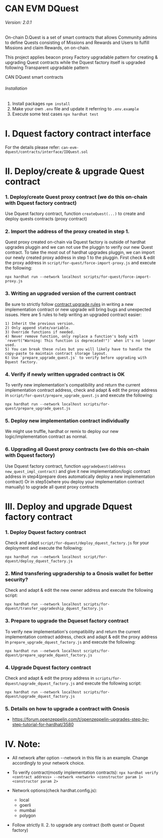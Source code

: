 # CAN EVM DQuest

###### Version: 2.0.1

On-chain D.Quest is a set of smart contracts that allows Community admins to define Quests consisting of Missions and Rewards and Users to fulfill Missions and claim Rewards, on on-chain.

This project applies beacon proxy Factory upgradable pattern for creating & upgrading Quest contracts while the Dquest factory itself is upgraded following Transparent upgradable pattern

CAN DQuest smart contracts

###### Installation

1. Install packages `npm install`
2. Make your own `.env` file and update it referring to `.env.example`
3. Execute some test cases `npx hardhat test`

# I. Dquest factory contract interface

For the details please refer: `can-evm-dquest/contracts/interface/IDQuest.sol`

# II. Deploy/create & upgrade Quest contract
### 1. Deploy/create Quest proxy contract (we do this on-chain with Dquest factory contract)
Use Dquest factory contract, function `createQuest(...)` to create and deploy quests contracts (proxy contract)

### 2. Import the address of the proxy created in step 1.

Quest proxy created on-chain via Dquest factory is outside of hardhat upgrades pluggin and we can not use the pluggin to verify our new Quest contract. To take the most out of hardhat upgrades pluggin, we can import our newly created proxy address in step 1 to the pluggin. First check & edit the proxy address in `script/for-quest/force-import-proxy.js` and execute the following:

`npx hardhat run --network localhost scripts/for-quest/force-import-proxy.js`

### 3. Writing an upgraded version of the current contract
Be sure to strictly follow [contract upgrade rules](https://docs.openzeppelin.com/upgrades-plugins/1.x/writing-upgradeable#modifying-your-contracts) in writing a new implementation contract or new upgrade will bring bugs and unexpected issues. Here are 5 rules to help writing an upgraded contract easier:

```
1) Inherit the previous version.
2) Only append state/variable.
3) Override functions if needed.
4) Never remove function, only replace a function's body with `revert("Warning: This function is deprecated!")` when it's no longer used.
5) You can break these rules but you will likely have to handle the copy-paste to maintain contract storage layout.
6) Use `prepare_upgrade_quest.js` to verify before upgrading with Dquest factory.
```

### 4. Verify if newly written upgraded contract is OK
To verify new implementation's compatibility and return the current implementation contract address, check and adapt & edit the proxy address in `script/for-quest/prepare_upgrade_quest.js` and execute the following:

`npx hardhat run --network localhost scripts/for-quest/prepare_upgrade_quest.js`

### 5. Deploy new implementation contract individually

We might use truffle, hardhat or remix to deploy our new logic/implementation contract as normal.

### 6. Upgrading all Quest proxy contracts (we do this on-chain with Dquest factory)
Use Dquest factory contract, function `upgradeQuest(address new_quest_impl_contract)` and give it new implementation/logic contract address in step4(prepare does automatically deploy a new implementation contract) Or in step5(where you deploy your implementation contract manually) to upgrade all quest proxy contracts

# III. Deploy and upgrade Dquest factory contract
### 1. Deploy Dquest factory contract

Check and adapt `script/for-dquest/deploy_dquest_factory.js` for your deployment and execute the following:

`npx hardhat run --network localhost script/for-dquest/deploy_dquest_factory.js`

### 2. Mind transfering upgradership to a Gnosis wallet for better security?

Check and adapt & edit the new owner address and execute the following script:

`npx hardhat run --network localhost scripts/for-dquest/transfer_upgradeship_dquest_factory.js`

### 3. Prepare to upgrade the Dqueset factory contract

To verify new implementation's compatibility and return the current implementation contract address, check and adapt & edit the proxy address in `prepare_upgrade_dquest_factory.js` and execute the following:

`npx hardhat run --network localhost scripts/for-dquest/prepare_upgrade_dquest_factory.js`
### 4. Upgrade Dquest factory contract
Check and adapt & edit the proxy address in `scripts/for-dquest/upgrade_dquest_factory.js` and execute the following script:

`npx hardhat run --network localhost scripts/for-dquest/upgrade_dquest_factory.js`

### 5. Details on how to upgrade a contract with Gnosis
- https://forum.openzeppelin.com/t/openzeppelin-upgrades-step-by-step-tutorial-for-hardhat/3580

# IV. Note:

- All network after option --network in this file is an example. Change accordingly to your network choice.

- To verify contract(mostly implementation contracts):
    `npx hardhat verify <contract address> --network <network> <constructor param 1> <constructor param 2>`

- Network options(check hardhat.config.js):
    - local
    - goerli
    - mumbai
    - polygon

- Follow strictly II. 2. to upgrade any contract (both quest or Dquest factory)
